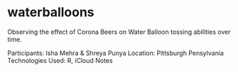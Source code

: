 # waterballoons
Observing the effect of Corona Beers on Water Balloon tossing abilities over time.

Participants: Isha Mehra & Shreya Punya
Location: Pittsburgh Pensylvania
Technologies Used: R, iCloud Notes
